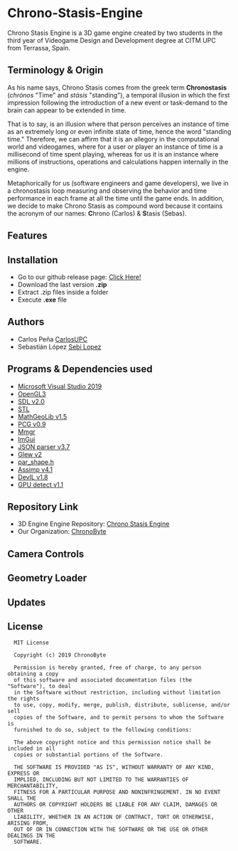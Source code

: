 # Chrono-Stasis-Engine

Chrono Stasis Engine is a 3D game engine created by two students in the third year of Videogame Design and Development degree at CITM UPC from Terrassa, Spain. 

## Terminology & Origin
As his name says, Chrono Stasis comes from the greek term **Chronostasis** (*chrónos* "Time" and *stásis* "standing"), a temporal illusion in which the first impression following the introduction of a new event or task-demand to the brain can appear to be extended in time. 

That is to say, is an illusion where that person perceives an instance of time as an extremely long or even infinite state of time, hence the word "standing time." Therefore, we can affirm that it is an allegory in the computational world and videogames, where for a user or player an instance of time is a millisecond of time spent playing, whereas for us it is an instance where millions of instructions, operations and calculations happen internally in the engine. 

Metaphorically for us (software engineers and game developers), we live in a chronostasis loop measuring and observing the behavior and time performance in each frame at all the time until the game ends. In addition, we decide to make Chrono Stasis as compound word because it contains the acronym of our names: **C**hrono (Carlos) & **S**tasis (Sebas).

## Features


## Installation
* Go to our github release page: [Click Here!](https://github.com/ChronoByte/Chrono-Stasis-Engine/releases)
* Download the last version **.zip**
* Extract .zip files inside a folder 
* Execute **.exe** file

## Authors
* Carlos Peña [CarlosUPC](https://github.com/CarlosUPC)
* Sebastián López [Sebi Lopez](https://github.com/Sebi-Lopez)

## Programs & Dependencies used
* [Microsoft Visual Studio 2019](https://visualstudio.microsoft.com/es/vs/)
* [OpenGL3](https://opengl.org/)
* [SDL v2.0](https://www.libsdl.org/license.php)
* [STL](https://docs.oracle.com/database/bdb181/html/installation/win_build_stl.html)
* [MathGeoLib v1.5](https://github.com/juj/MathGeoLib)
* [PCG v0.9](http://www.pcg-random.org/)
* [Mmgr](http://www.flipcode.com/archives/Presenting_A_Memory_Manager.shtml)
* [ImGui](https://github.com/ocornut/imgui)
* [JSON parser v3.7](https://github.com/nlohmann/json)
* [Glew v2](https://github.com/nigels-com/glew)
* [par_shape.h](https://prideout.net/shapes)
* [Assimp v4.1](http://www.assimp.org/) 
* [DevIL v1.8](http://openil.sourceforge.net/) 
* [GPU detect v1.1](https://github.com/MatthewKing/DeviceId)

## Repository Link

* 3D Engine Engine Repository: [Chrono Stasis Engine](https://github.com/ChronoByte/Chrono-Stasis-Engine)
* Our Organization: [ChronoByte](https://github.com/ChronoByte)

## Camera Controls


## Geometry Loader


## Updates


## License

      MIT License

      Copyright (c) 2019 ChronoByte

      Permission is hereby granted, free of charge, to any person obtaining a copy
      of this software and associated documentation files (the "Software"), to deal
      in the Software without restriction, including without limitation the rights
      to use, copy, modify, merge, publish, distribute, sublicense, and/or sell
      copies of the Software, and to permit persons to whom the Software is
      furnished to do so, subject to the following conditions:

      The above copyright notice and this permission notice shall be included in all
      copies or substantial portions of the Software.

      THE SOFTWARE IS PROVIDED "AS IS", WITHOUT WARRANTY OF ANY KIND, EXPRESS OR
      IMPLIED, INCLUDING BUT NOT LIMITED TO THE WARRANTIES OF MERCHANTABILITY,
      FITNESS FOR A PARTICULAR PURPOSE AND NONINFRINGEMENT. IN NO EVENT SHALL THE
      AUTHORS OR COPYRIGHT HOLDERS BE LIABLE FOR ANY CLAIM, DAMAGES OR OTHER
      LIABILITY, WHETHER IN AN ACTION OF CONTRACT, TORT OR OTHERWISE, ARISING FROM,
      OUT OF OR IN CONNECTION WITH THE SOFTWARE OR THE USE OR OTHER DEALINGS IN THE
      SOFTWARE.

